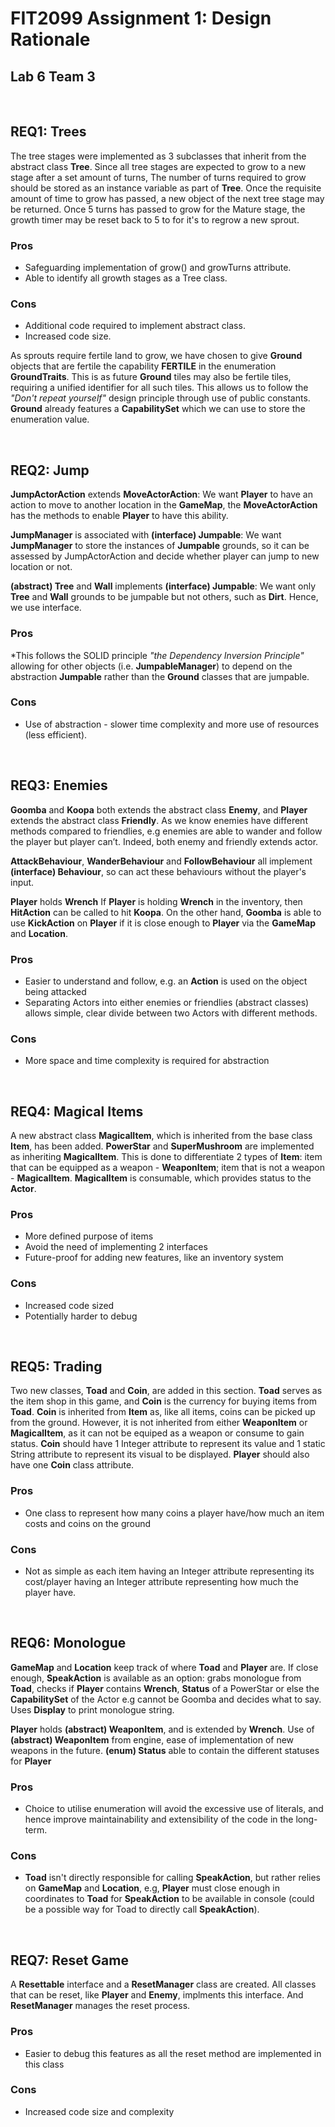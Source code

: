 # FIT2099 Assignment 1: Design Rationale

## Lab 6 Team 3

<br>

## REQ1: Trees

The tree stages were implemented as 3 subclasses that inherit from the abstract class **Tree**. 
Since all tree stages are expected to grow to a new stage after a set amount of turns, 
The number of turns required to grow should be stored as an instance variable as part of **Tree**.
Once the requisite amount of time to grow has passed, a new object of the next tree stage may be returned.
Once 5 turns has passed to grow for the Mature stage, the growth timer may be reset back to 5 to
for it's to regrow a new sprout. 

### Pros

* Safeguarding implementation of grow() and growTurns attribute.
* Able to identify all growth stages as a Tree class.

### Cons

* Additional code required to implement abstract class.
* Increased code size.


As sprouts require fertile land to grow, we have chosen to give **Ground** objects that are fertile
the capability **FERTILE** in the enumeration **GroundTraits**. 
This is as future **Ground** tiles may also be fertile tiles, requiring a unified identifier for all such tiles.
This allows us to follow the *"Don't repeat yourself"* design principle through use of public constants.
**Ground** already features a **CapabilitySet** which we can use to store the enumeration value.

<br>

## REQ2: Jump

**JumpActorAction** extends **MoveActorAction**:
We want **Player** to have an action to move to another location in the **GameMap**, the **MoveActorAction** has the methods to enable **Player** to have this ability.

**JumpManager** is associated with **(interface) Jumpable**:
We want **JumpManager** to store the instances of **Jumpable** grounds, so it can be assessed by JumpActorAction and decide whether player can jump to new location or not.

**(abstract) Tree** and **Wall** implements **(interface) Jumpable**:
We want only **Tree** and **Wall** grounds to be jumpable but not others, such as **Dirt**. Hence, we use interface.

### Pros
*This follows the SOLID principle *"the Dependency Inversion Principle"* allowing for other objects (i.e. **JumpableManager**) to depend on the abstraction **Jumpable** 
rather than the **Ground** classes that are jumpable.

### Cons
* Use of abstraction - slower time complexity and more use of resources (less efficient).

<br>

## REQ3: Enemies

**Goomba** and **Koopa** both extends the abstract class **Enemy**, and **Player** extends the abstract class **Friendly**.
As we know enemies have different methods compared to friendlies, e.g enemies are able to wander and follow the player but player can’t. Indeed, both enemy and friendly extends actor.

**AttackBehaviour**, **WanderBehaviour** and **FollowBehaviour** all implement **(interface) Behaviour**, so can act these behaviours without
the player's input.

**Player** holds **Wrench**
If **Player** is holding **Wrench** in the inventory, then **HitAction** can be called to hit **Koopa**. On the other hand, **Goomba** is able to use **KickAction** on **Player** if it is close enough to **Player** via the **GameMap** and **Location**.

### Pros
* Easier to understand and follow, e.g. an **Action** is used on the object being attacked
* Separating Actors into either enemies or friendlies (abstract classes) allows simple, clear divide between two Actors with different methods.

### Cons
* More space and time complexity is required for abstraction

<br>

## REQ4: Magical Items

A new abstract class **MagicalItem**, which is inherited from the base class **Item**,  has been added. **PowerStar** and **SuperMushroom** are implemented as inheriting **MagicalItem**. This is done to differentiate 2 types of **Item**: item that can be equipped as a weapon - **WeaponItem**; item that is not a weapon - **MagicalItem**. **MagicalItem** is consumable, which provides status to the **Actor**.

### Pros

* More defined purpose of items
* Avoid the need of implementing 2 interfaces
* Future-proof for adding new features, like an inventory system

### Cons

* Increased code sized
* Potentially harder to debug

<br>

## REQ5: Trading

Two new classes, **Toad** and **Coin**, are added in this section. **Toad** serves as the item shop in this game, and **Coin** is the currency for buying items from **Toad**. **Coin** is inherited from **Item** as, like all items, coins can be picked up from the ground. However, it is not inherited from either **WeaponItem** or **MagicalItem**, as it can not be equiped as a weapon or consume to gain status. **Coin** should have 1 Integer attribute to represent its value and 1 static String attribute to represent its visual to be displayed. **Player** should also have one **Coin** class attribute.

### Pros

* One class to represent how many coins a player have/how much an item costs and coins on the ground

### Cons

* Not as simple as each item having an Integer attribute representing its cost/player having an Integer attribute representing how much the player have.

<br>

## REQ6: Monologue

**GameMap** and **Location** keep track of where **Toad** and **Player** are. If close enough, **SpeakAction** is available as an option: grabs monologue from **Toad**, checks if **Player** contains **Wrench**, **Status** of a PowerStar or else the **CapabilitySet** of the Actor e.g cannot be Goomba and decides what to say. Uses **Display** to print monologue string.

**Player** holds **(abstract) WeaponItem**, and is extended by **Wrench**.
Use of **(abstract) WeaponItem** from engine, ease of implementation of new weapons in the future. **(enum) Status** able to contain the different statuses for **Player**

### Pros

* Choice to utilise enumeration will avoid the excessive use of literals, and hence improve maintainability and extensibility of the code in the long-term.

### Cons

* **Toad** isn't directly responsible for calling **SpeakAction**, but rather relies on **GameMap** and **Location**, e.g, **Player** must close enough in coordinates to **Toad** for **SpeakAction** to be available in console (could be a possible way for Toad to directly call **SpeakAction**).

<br>

## REQ7: Reset Game

A **Resettable** interface and a **ResetManager** class are created. All classes that can be reset, like **Player** and **Enemy**, implments this interface. And **ResetManager** manages the reset process.

### Pros

* Easier to debug this features as all the reset method are implemented in this class

### Cons

* Increased code size and complexity
  